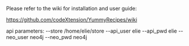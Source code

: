 Please refer to the wiki for installation and user guide:

https://github.com/codeXtension/YummyRecipes/wiki


api parameters: 
--store /home/elie/store --api_user elie --api_pwd elie --neo_user neo4j --neo_pwd neo4j
